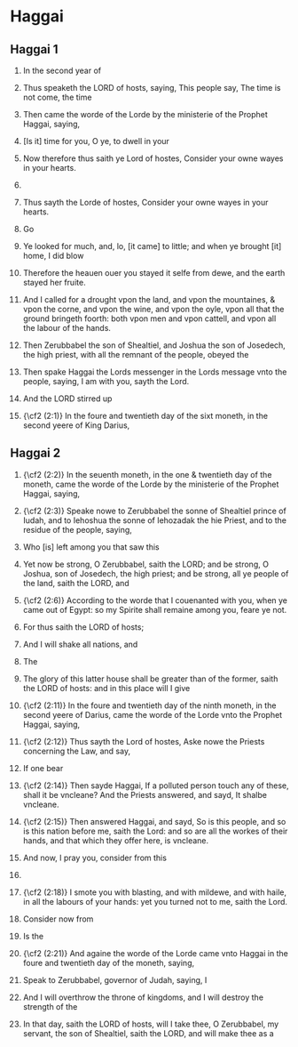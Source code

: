 # Haggai

## Haggai 1

1. In the second year of 

2. Thus speaketh the LORD of hosts, saying, This people say, The time is not come, the time 

3. Then came the worde of the Lorde by the ministerie of the Prophet Haggai, saying,

4. [Is it] time for you, O ye, to dwell in your 

5. Now therefore thus saith ye Lord of hostes, Consider your owne wayes in your hearts.

6. 
          

7. Thus sayth the Lorde of hostes, Consider your owne wayes in your hearts.

8. Go 

9. Ye looked for much, and, lo, [it came] to little; and when ye brought [it] home, I did blow 

10. Therefore the heauen ouer you stayed it selfe from dewe, and the earth stayed her fruite.

11. And I called for a drought vpon the land, and vpon the mountaines, & vpon the corne, and vpon the wine, and vpon the oyle, vpon all that the ground bringeth foorth: both vpon men and vpon cattell, and vpon all the labour of the hands.

12. Then Zerubbabel the son of Shealtiel, and Joshua the son of Josedech, the high priest, with all the remnant of the people, obeyed the 

13. Then spake Haggai the Lords messenger in the Lords message vnto the people, saying, I am with you, sayth the Lord.

14. And the LORD stirred up 

15. {\cf2 (2:1)} In the foure and twentieth day of the sixt moneth, in the second yeere of King Darius,

## Haggai 2

1. {\cf2 (2:2)} In the seuenth moneth, in the one & twentieth day of the moneth, came the worde of the Lorde by the ministerie of the Prophet Haggai, saying,

2. {\cf2 (2:3)} Speake nowe to Zerubbabel the sonne of Shealtiel prince of Iudah, and to Iehoshua the sonne of Iehozadak the hie Priest, and to the residue of the people, saying,

3. Who [is] left among you that saw this 

4. Yet now be strong, O Zerubbabel, saith the LORD; and be strong, O Joshua, son of Josedech, the high priest; and be strong, all ye people of the land, saith the LORD, and 

5. {\cf2 (2:6)} According to the worde that I couenanted with you, when ye came out of Egypt: so my Spirite shall remaine among you, feare ye not.

6. For thus saith the LORD of hosts; 

7. And I will shake all nations, and 

8. The 

9. The glory of this latter house shall be greater than of the former, saith the LORD of hosts: and in this place will I give 

10. {\cf2 (2:11)} In the foure and twentieth day of the ninth moneth, in the second yeere of Darius, came the worde of the Lorde vnto the Prophet Haggai, saying,

11. {\cf2 (2:12)} Thus sayth the Lord of hostes, Aske nowe the Priests concerning the Law, and say,

12. If one bear 

13. {\cf2 (2:14)} Then sayde Haggai, If a polluted person touch any of these, shall it be vncleane? And the Priests answered, and sayd, It shalbe vncleane.

14. {\cf2 (2:15)} Then answered Haggai, and sayd, So is this people, and so is this nation before me, saith the Lord: and so are all the workes of their hands, and that which they offer here, is vncleane.

15. And now, I pray you, consider from this 

16. 
          

17. {\cf2 (2:18)} I smote you with blasting, and with mildewe, and with haile, in all the labours of your hands: yet you turned not to me, saith the Lord.

18. Consider now from 

19. Is the 

20. {\cf2 (2:21)} And againe the worde of the Lorde came vnto Haggai in the foure and twentieth day of the moneth, saying,

21. Speak to Zerubbabel, governor of Judah, saying, I 

22. And I will overthrow the throne of kingdoms, and I will destroy the strength of the 

23. In that day, saith the LORD of hosts, will I take thee, O Zerubbabel, my servant, the son of Shealtiel, saith the LORD, and will make thee as a 

